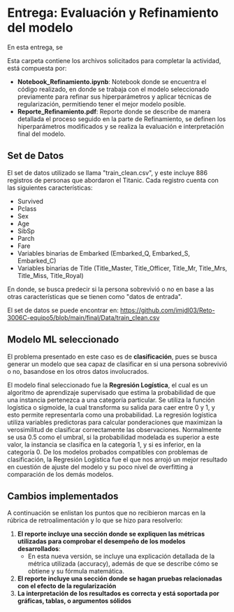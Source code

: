 # Entrega: Evaluación y Refinamiento del modelo

En esta entrega, se 

Esta carpeta contiene los archivos solicitados para completar la actividad, está compuesta por:
* **Notebook_Refinamiento.ipynb**: Notebook donde se encuentra el código realizado, en donde se trabaja con el modelo seleccionado previamente para refinar sus hiperparámetros y aplicar técnicas de regularización, permitiendo tener el mejor modelo posible.  
* **Reporte_Refinamiento.pdf**: Reporte donde se describe de manera detallada el proceso seguido en la parte de Refinamiento, se definen los hiperparámetros modificados y se realiza la evaluación e interpretación final del modelo. 

## Set de Datos 

El set de datos utilizado se llama "train_clean.csv", y este incluye 886 registros de personas que abordaron el Titanic. Cada registro cuenta con las siguientes características:

* Survived
* Pclass
* Sex
* Age
* SibSp
* Parch
* Fare
* Variables binarias de Embarked (Embarked_Q, Embarked_S, Embarked_C)
* Variables binarias de Title (Title_Master, Title_Officer, Title_Mr, Title_Mrs, Title_Miss, Title_Royal)

En donde, se busca predecir si la persona sobrevivió o no en base a las otras características que se tienen como "datos de entrada".

El set de datos se puede encontrar en: https://github.com/imjdl03/Reto-3006C-equipo5/blob/main/final/Data/train_clean.csv

## Modelo ML seleccionado

El problema presentado en este caso es de **clasificación**, pues se busca generar un modelo que sea capaz de clasificar en si una persona sobrevivió o no, basandose en los otros datos involucrados.

El modelo final seleccionado fue la **Regresión Logística**, el cual es un algoritmo de aprendizaje supervisado que estima la probabilidad de que una instancia pertenezca a una categoría particular. Se utiliza la función logística o sigmoide, la cual transforma su salida para caer entre 0 y 1, y esto permite representarla como una probabilidad. La regresión logística utiliza variables predictoras para calcular ponderaciones que maximizan la verosimilitud de clasificar correctamente las observaciones. Normalmente se usa 0.5 como el umbral, si la probabilidad modelada es superior a este valor, la instancia se clasifica en la categoría 1, y si es inferior, en la categoría 0. De los modelos probados compatibles con problemas de clasificación, la Regresión Logística fue el que nos arrojó un mejor resultado en cuestión de ajuste del modelo y su poco nivel de overfitting a comparación de los demás modelos.


## Cambios implementados

A continuación se enlistan los puntos que no recibieron marcas en la rúbrica de retroalimentación y lo que se hizo para resolverlo:

1. **El reporte incluye una sección donde se expliquen las métricas utilizadas para comprobar el desempeño de los modelos desarrollados**:
   * En esta nueva versión, se incluye una explicación detallada de la métrica utilizada (accuracy), además de que se describe cómo se obtiene y su fórmula matemática.
3. **El reporte incluye una sección donde se hagan pruebas relacionadas con el efecto de la regularización**
4. **La interpretación de los resultados es correcta y está soportada por gráficas, tablas, o argumentos sólidos**




